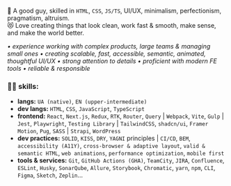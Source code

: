🐸 A good guy, skilled in `HTML`, `CSS`, `JS/TS`, UI/UX, minimalism, perfectionism, pragmatism, altruism. </br>
😻 Love creating things that look clean, work fast & smooth, make sense, and make the world better.

_• experience working with complex products, large teams & managing small ones • creating scalable, fast, accessible, semantic, animated, thoughtful UI/UX • strong attention to details • proficient with modern FE tools • reliable & responsible_

### 🤹‍♂️ skills:
- **langs:** `UA (native)`, `EN (upper-intermediate)`
- **dev langs:** `HTML`, `CSS`, `JavaScript`, `TypeScript`
- **frontend:** `React`, `Next.js`, `Redux`, `RTK`, `Router`, `Query` | `Webpack`, `Vite`, `Gulp` | `Jest`, `Playwright`, `Testing Library` | `TailwindCSS`, `shadcn/ui`, `Framer Motion`, `Pug`, `SASS` | `Strapi`, `WordPress`
- **dev practices:** `SOLID`, `KISS`, `DRY`, `YAGNI` principles | `CI/CD`, `BEM`, `accessibility (A11Y)`, `cross-browser & adaptive layout`, `valid & semantic HTML`, `web animations`, `performance optimization`, `mobile first`
- **tools & services:** `Git`, `GitHub Actions (GHA)`, `TeamCity`, `JIRA`, `Confluence`, `ESLint`, `Husky`, `SonarQube`, `Allure`, `Storybook`, `Chromatic`, `yarn`, `npm`, `CLI`, `Figma`, `Sketch`, `Zeplin`...

<!---
romkolisnyk/romkolisnyk is a ✨ special ✨ repository because its `README.md` (this file) appears on your GitHub profile.
You can click the Preview link to take a look at your changes.
--->
